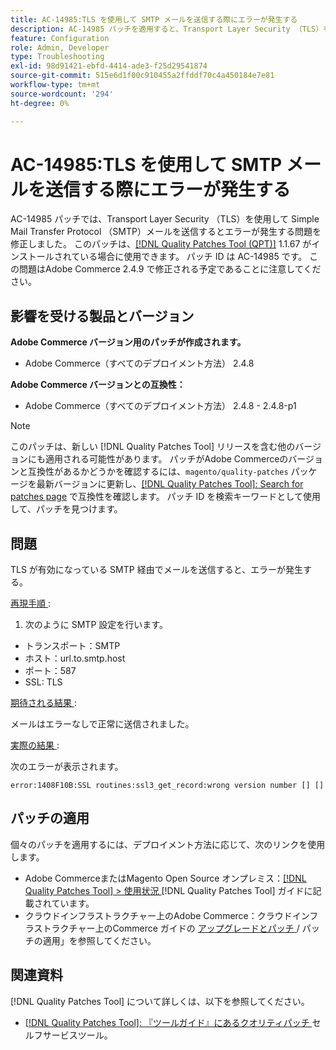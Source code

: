 ```yaml
---
title: AC-14985:TLS を使用して SMTP メールを送信する際にエラーが発生する
description: AC-14985 パッチを適用すると、Transport Layer Security （TLS）を使用して Simple Mail Transfer Protocol （SMTP）メールを送信する際にエラーが発生するAdobe Commerceの問題が修正されます。
feature: Configuration
role: Admin, Developer
type: Troubleshooting
exl-id: 98d91421-ebfd-4414-ade3-f25d29541874
source-git-commit: 515e6d1f00c910455a2ffddf70c4a450184e7e81
workflow-type: tm+mt
source-wordcount: '294'
ht-degree: 0%

---
```


# AC-14985:TLS を使用して SMTP メールを送信する際にエラーが発生する

AC-14985 パッチでは、Transport Layer Security （TLS）を使用して Simple Mail Transfer Protocol （SMTP）メールを送信するとエラーが発生する問題を修正しました。 このパッチは、[[!DNL Quality Patches Tool (QPT)]](/help/tools/quality-patches-tool/quality-patches-tool-to-self-serve-quality-patches.md) 1.1.67 がインストールされている場合に使用できます。 パッチ ID は AC-14985 です。 この問題はAdobe Commerce 2.4.9 で修正される予定であることに注意してください。

## 影響を受ける製品とバージョン

**Adobe Commerce バージョン用のパッチが作成されます。**

* Adobe Commerce（すべてのデプロイメント方法） 2.4.8

**Adobe Commerce バージョンとの互換性：**

* Adobe Commerce（すべてのデプロイメント方法） 2.4.8 - 2.4.8-p1

>[!NOTE]
>
>このパッチは、新しい [!DNL Quality Patches Tool] リリースを含む他のバージョンにも適用される可能性があります。 パッチがAdobe Commerceのバージョンと互換性があるかどうかを確認するには、`magento/quality-patches` パッケージを最新バージョンに更新し、[[!DNL Quality Patches Tool]: Search for patches page](https://experienceleague.adobe.com/tools/commerce-quality-patches/index.html) で互換性を確認します。 パッチ ID を検索キーワードとして使用して、パッチを見つけます。

## 問題

TLS が有効になっている SMTP 経由でメールを送信すると、エラーが発生する。

<u> 再現手順 </u>:

1. 次のように SMTP 設定を行います。
* トランスポート：SMTP
* ホスト：url.to.smtp.host
* ポート：587
* SSL: TLS

<u> 期待される結果 </u>:

メールはエラーなしで正常に送信されました。

<u> 実際の結果 </u>:

次のエラーが表示されます。

```
error:1408F10B:SSL routines:ssl3_get_record:wrong version number [] []
```

## パッチの適用

個々のパッチを適用するには、デプロイメント方法に応じて、次のリンクを使用します。

* Adobe CommerceまたはMagento Open Source オンプレミス：[[!DNL Quality Patches Tool] > 使用状況 ](/help/tools/quality-patches-tool/usage.md)[!DNL Quality Patches Tool] ガイドに記載されています。
* クラウドインフラストラクチャー上のAdobe Commerce：クラウドインフラストラクチャー上のCommerce ガイドの [ アップグレードとパッチ ](https://experienceleague.adobe.com/docs/commerce-cloud-service/user-guide/develop/upgrade/apply-patches.html)/ パッチの適用」を参照してください。

## 関連資料

[!DNL Quality Patches Tool] について詳しくは、以下を参照してください。

* [[!DNL Quality Patches Tool]: 『ツールガイド』にあるクオリティパッチ ](/help/tools/quality-patches-tool/quality-patches-tool-to-self-serve-quality-patches.md) セルフサービスツール。

